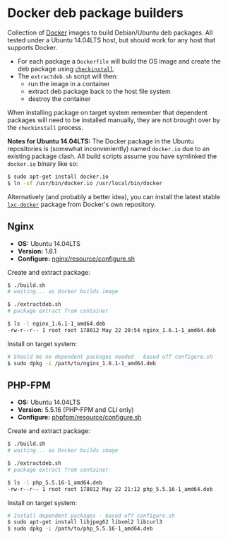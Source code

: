 # Docker deb package builders
Collection of [Docker](https://www.docker.com) images to build Debian/Ubuntu deb packages. All tested under a Ubuntu 14.04LTS host, but should work for any host that supports Docker.

- For each package a `Dockerfile` will build the OS image and create the deb package using [`checkinstall`](https://help.ubuntu.com/community/CheckInstall).
- The `extractdeb.sh` script will then:
	- run the image in a container
	- extract deb package back to the host file system
	- destroy the container

When installing package on target system remember that dependent packages will need to be installed manually, they are not brought over by the `checkinstall` process.

**Notes for Ubuntu 14.04LTS:** The Docker package in the Ubuntu repositories is (somewhat inconveniently) named `docker.io` due to an existing package clash. All build scripts assume you have symlinked the `docker.io` binary like so:

```sh
$ sudo apt-get install docker.io
$ ln -sf /usr/bin/docker.io /usr/local/bin/docker
```

Alternatively (and probably a better idea), you can install the latest stable [`lxc-docker`](https://docs.docker.com/installation/ubuntulinux/#ubuntu-trusty-1404-lts-64-bit) package from Docker's own repository.

## Nginx
- **OS:** Ubuntu 14.04LTS
- **Version:** 1.6.1
- **Configure:** [nginx/resource/configure.sh](nginx/resource/configure.sh)

Create and extract package:
```sh
$ ./build.sh
# waiting... as Docker builds image

$ ./extractdeb.sh
# package extract from container

$ ls -l nginx_1.6.1-1_amd64.deb
-rw-r--r-- 1 root root 178012 May 22 20:54 nginx_1.6.1-1_amd64.deb
```

Install on target system:
```sh
# Should be no dependent packages needed - based off configure.sh
$ sudo dpkg -i /path/to/nginx_1.6.1-1_amd64.deb
```

## PHP-FPM
- **OS:** Ubuntu 14.04LTS
- **Version:** 5.5.16 (PHP-FPM and CLI only)
- **Configure:** [phpfpm/resource/configure.sh](phpfpm/resource/configure.sh)

Create and extract package:
```sh
$ ./build.sh
# waiting... as Docker builds image

$ ./extractdeb.sh
# package extract from container

$ ls -l php_5.5.16-1_amd64.deb
-rw-r--r-- 1 root root 178012 May 22 21:12 php_5.5.16-1_amd64.deb
```

Install on target system:
```sh
# Install dependent packages - based off configure.sh
$ sudo apt-get install libjpeg62 libxml2 libcurl3
$ sudo dpkg -i /path/to/php_5.5.16-1_amd64.deb
```
